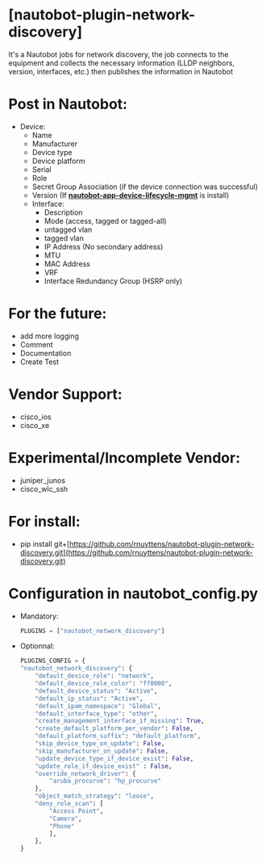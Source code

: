 
# [nautobot-plugin-network-discovery]

It's a Nautobot jobs for network discovery, the job connects to the equipment and collects the necessary information (LLDP neighbors, version, interfaces, etc.) then publishes the information in Nautobot
# Post in Nautobot:
- Device:
	- Name
	- Manufacturer
	- Device type
	- Device platform
	- Serial
	- Role
	- Secret Group Association (if the device connection was successful)
	- Version (If **[nautobot-app-device-lifecycle-mgmt](https://github.com/nautobot/nautobot-app-device-lifecycle-mgmt)** is install)
	- Interface:
		- Description
		- Mode (access, tagged or tagged-all)
		- untagged vlan
		- tagged vlan
		- IP Address (No secondary address) 
		- MTU
		- MAC Address
		- VRF
  		- Interface Redundancy Group (HSRP only)



# For the future:

- add more logging
- Comment
- Documentation
- Create Test

# Vendor Support:

- cisco_ios
- cisco_xe

# Experimental/Incomplete Vendor:

- juniper_junos
- cisco_wlc_ssh

# For install:

- pip install git+[https://github.com/rnuyttens/nautobot-plugin-network-discovery.git](https://github.com/rnuyttens/nautobot-plugin-network-discovery.git)

# Configuration in nautobot_config.py

- Mandatory:

	```python
	PLUGINS = ["nautobot_network_discovery"]
	```

- Optionnal:

	```python
	PLUGINS_CONFIG = {
	"nautobot_network_discovery": {
		"default_device_role": "network",
		"default_device_role_color": "ff0000",
		"default_device_status": "Active",
		"default_ip_status": "Active",
		"default_ipam_namespace": "Global",
		"default_interface_type": "other",
		"create_management_interface_if_missing": True,
		"create_default_platform_per_vendor": False,
		"default_platform_suffix": "default_platform",
		"skip_device_type_on_update": False,
		"skip_manufacturer_on_update": False,
		"update_device_type_if_device_exist": False,
		"update_role_if_device_exist" : False,
		"override_network_driver": {
			"aruba_procurve": "hp_procurve"
		},
		"object_match_strategy": "loose",
		"deny_role_scan": [
			"Access Point",
			"Camera",
			"Phone"
			],
		}, 
	}
	```
